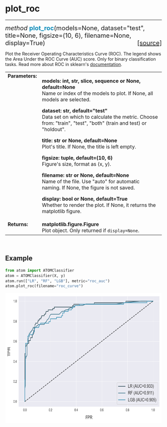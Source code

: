 # plot_roc
----------

<div style="font-size:20px">
<em>method</em> <strong style="color:#008AB8">plot_roc</strong>(models=None,
dataset="test", title=None, figsize=(10, 6), filename=None, display=True)
<span style="float:right">
<a href="https://github.com/tvdboom/ATOM/blob/master/atom/plots.py#L1455">[source]</a>
</span>
</div>

Plot the Receiver Operating Characteristics Curve (ROC). The legend
shows the Area Under the ROC Curve (AUC) score. Only for binary
classification tasks. Read more about ROC in sklearn's [documentation](https://scikit-learn.org/stable/modules/model_evaluation.html#receiver-operating-characteristic-roc).

<table style="font-size:16px">
<tr>
<td width="20%" class="td_title" style="vertical-align:top"><strong>Parameters:</strong></td>
<td width="80%" class="td_params">
<p>
<strong>models: int, str, slice, sequence or None, default=None</strong><br>
Name or index of the models to plot. If None, all models are selected.
</p>
<p>
<strong>dataset: str, default="test"</strong><br>
Data set on which to calculate the metric. Choose from:
"train", "test", "both" (train and test) or "holdout".
</p>
<p>
<strong>title: str or None, default=None</strong><br>
Plot's title. If None, the title is left empty.
</p>
<p>
<strong>figsize: tuple, default=(10, 6)</strong><br>
Figure's size, format as (x, y).
</p>
<p>
<strong>filename: str or None, default=None</strong><br>
Name of the file. Use "auto" for automatic naming.
If None, the figure is not saved.
</p>
<p>
<strong>display: bool or None, default=True</strong><br>
Whether to render the plot. If None, it returns the matplotlib figure.
</p>
</td>
</tr>
<tr>
<td width="20%" class="td_title" style="vertical-align:top"><strong>Returns:</strong></td>
<td width="80%" class="td_params">
<strong>matplotlib.figure.Figure</strong><br>
Plot object. Only returned if <code>display=None</code>.
</td>
</tr>
</table>
<br />



## Example

```python
from atom import ATOMClassifier
atom = ATOMClassifier(X, y)
atom.run(["LR", "RF", "LGB"], metric="roc_auc")
atom.plot_roc(filename="roc_curve")
```

<div align="center">
    <img src="../../../img/plots/plot_roc.png" alt="plot_roc" width="700" height="420"/>
</div>
